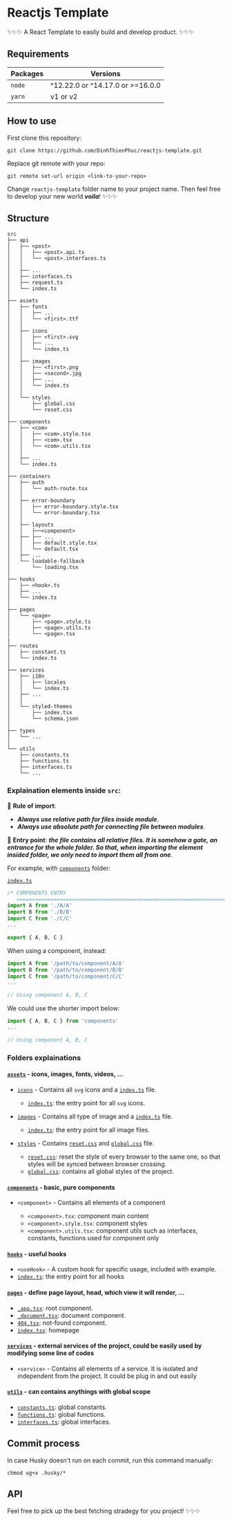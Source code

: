 # Reactjs Template

✨✨✨ A React Template to easily build and develop product. ✨✨✨

## Requirements

| Packages | Versions                         |
| -------- | -------------------------------- |
| `node`   | ^12.22.0 or ^14.17.0 or >=16.0.0 |
| `yarn`   | v1 or v2                         |

## How to use

First clone this repository:

```shell
git clone https://github.com/DinhThienPhuc/reactjs-template.git
```

Replace git remote with your repo:

```shell
git remote set-url origin <link-to-your-repo>
```

Change `reactjs-template` folder name to your project name. Then feel free to develop your new world **_voila_**! ✨✨✨

## Structure

```shell
src
├── api
│   ├── <post>
│   │   ├── <post>.api.ts
│   │   └── <post>.interfaces.ts
│   │
│   ├── ...
│   ├── interfaces.ts
│   ├── request.ts
│   └── index.ts
│
├── assets
│   ├── fonts
│   │   ├── ...
│   │   └── <first>.ttf
│   │
│   ├── icons
│   │   ├── <first>.svg
│   │   ├── ...
│   │   └── index.ts
│   │
│   ├── images
│   │   ├── <first>.png
│   │   ├── <second>.jpg
│   │   ├── ...
│   │   └── index.ts
│   │
│   └── styles
│       ├── global.css
│       └── reset.css
│
├── components
│   ├── <com>
│   │   ├── <com>.style.tsx
│   │   ├── <com>.tsx
│   │   └── <com>.utils.tsx
│   │
│   ├── ...
│   └── index.ts
│
├── containers
│   ├── auth
│   │   └── auth-route.tsx
│   │
│   ├── error-boundary
│   │   ├── error-boundary.style.tsx
│   │   └── error-boundary.tsx
│   │
│   ├── layouts
│   │   ├──<component>
│   ├── ├── ...
│   │   ├── default.style.tsx
│   │   └── default.tsx
│   ├── ...
│   └── loadable-fallback
│       └── loading.tsx
│
├── hooks
│   ├── <hook>.ts
│   ├── ...
│   └── index.ts
│
├── pages
│   └── <page>
│       ├── <page>.style.ts
│       ├── <page>.utils.ts
│       └── <page>.tsx
|
├── routes
│   ├── constant.ts
│   └── index.ts
│
├── services
│   ├── i18n
│   │   ├── locales
│   │   └── index.ts
│   ├── ...
│   │
│   └── styled-themes
│       ├── index.tsx
│       └── schema.json
│
├── types
│   └── ...
│
└── utils
    ├── constants.ts
    ├── functions.ts
    ├── interfaces.ts
    └── ...
```

### Explaination elements inside `src`:

🔴 **Rule of import**:

- _**Always use relative path for files inside module**_.
- _**Always use absolute path for connecting file between modules**_.

🔴 **Entry point**: _**the file contains all relative files. It is somehow a gate, an entrance for the whole folder. So that, when importing the element insided folder, we only need to import them all from one**_.

For example, with [`components`](src/components) folder:

[`index.ts`](src/components/index.ts)

```typescript
/* COMPONENTS ENTRY
   ========================================================================== */
import A from './A/A'
import B from './B/B'
import C from './C/C'
...

export { A, B, C }
```

When using a component, instead:

```typescript
import A from '/path/to/component/A/A'
import B from '/path/to/component/B/B'
import C from '/path/to/component/C/C'
...

// Using component A, B, C
```

We could use the shorter import below:

```typescript
import { A, B, C } from 'components'
...

// Using component A, B, C
```

### Folders explainations

#### [`assets`](src/assets) - icons, images, fonts, videos, ...

- [`icons`](src/assets/icons) - Contains all `svg` icons and a [`index.ts`](src/assets/icons/index.ts) file.

  - [`index.ts`](src/assets/icons/index.ts): the entry point for all `svg` icons.

- [`images`](src/assets/images) - Contains all type of image and a [`index.ts`](src/assets/images/index.ts) file.

  - [`index.ts`](src/assets/images/index.ts): the entry point for all image files.

- [`styles`](src/assets/styles) - Contains [`reset.css`](src/assets/styles/reset.css) and [`global.css`](src/assets/styles/global.css) file.

  - [`reset.css`](src/assets/styles/reset.css): reset the style of every browser to the same one, so that styles will be synced between browser crossing.
  - [`global.css`](src/assets/styles/global.css): contains all global styles of the project.

#### [`components`](src/components) - basic, pure components

- `<component>` - Contains all elements of a component

  - `<component>.tsx`: component main content
  - `<component>.style.tsx`: component styles
  - `<component>.utils.tsx`: component utils such as interfaces, constants, functions used for component only

#### [`hooks`](src/hooks) - useful hooks

- `<useHook>` - A custom hook for specific usage, included with example.
- [`index.ts`](src/hooks/index.ts): the entry point for all hooks

#### [`pages`](src/pages) - define page layout, head, which view it will render, ...

- [`_app.tsx`](src/pages/_app.tsx): root component.
- [`_document.tsx`](src/pages/_document.tsx): document component.
- [`404.tsx`](src/pages/404.tsx): not-found component.
- [`index.tsx`](src/pages/index.tsx): homepage

#### [`services`](src/services) - external services of the project, could be easily used by modifying some line of codes

- `<service>` - Contains all elements of a service. It is isolated and independent from the project. It could be plug in and out easily

#### [`utils`](src/utils) - can contains anythings with global scope

- [`constants.ts`](src/utils/constants.ts): global constants.
- [`functions.ts`](src/utils/functions.ts): global functions.
- [`interfaces.ts`](src/utils/interfaces.ts): global interfaces.

## Commit process

In case Husky doesn't run on each commit, run this command manually:

```
chmod ug+x .husky/*
```

## API

Feel free to pick up the best fetching stradegy for you project! ✨✨✨
